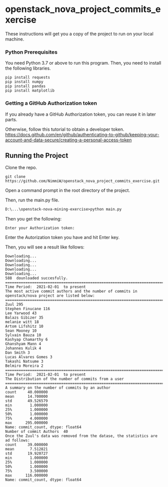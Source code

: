 # openstack_nova_project_commits_exercise

These instructions will get you a copy of the project to run on your local machine.
### Python Prerequisites

You need Python 3.7 or above to run this program.
Then, you need to install the following libraries.
```
pip install requests
pip install numpy
pip install pandas
pip install matplotlib
```

### Getting a GitHub Authorization token
If you already have a GitHub Authorization token, you can reuse it in later parts.

Otherwise, follow this tutorial to obtain a developer token.
https://docs.github.com/en/github/authenticating-to-github/keeping-your-account-and-data-secure/creating-a-personal-access-token

## Running the Project

Clone the repo.
```
git clone https://github.com/NimmiW/openstack_nova_project_commits_exercise.git
```

Open a command prompt in the root directory of the project.

Then, run the main.py file.

```html
D:\...\openstack-nova-mining-exercise>python main.py
```

Then you get the following:
```
Enter your Authorization token:
```
Enter the Autorization token you have and hit Enter key.

Then, you will see a result like follows:

```
Downloading...
Downloading...
Downloading...
Downloading...
Downloading...
588  dounloaded succesfully.
====================================================================================================
Time Period:  2021-02-01  to present
The most active commit authors and the number of commits in openstack/nova project are listed below:
====================================================================================================
Zuul 295
Stephen Finucane 116
Lee Yarwood 43
Balazs Gibizer 35
melanie witt 18
Artom Lifshitz 10
Sean Mooney 10
Sylvain Bauza 10
Kashyap Chamarthy 6
Ghanshyam Mann 4
Johannes Kulik 4
Dan Smith 3
Lucas Alvares Gomes 3
Takashi Natsume 3
Belmiro Moreira 2
====================================================================================================
Time Period:  2021-02-01  to present
The Distribution of the number of commits from a user
====================================================================================================
A summary on the number of commits by an author
count     40.000000
mean      14.700000
std       49.526579
min        1.000000
25%        1.000000
50%        1.000000
75%        4.000000
max      295.000000
Name: commit_count, dtype: float64
Number of commit Authors  40
Once the Zuul's data was removed from the datase, the statistics are ad follows:
count     39.000000
mean       7.512821
std       19.920727
min        1.000000
25%        1.000000
50%        1.000000
75%        3.500000
max      116.000000
Name: commit_count, dtype: float64

```


